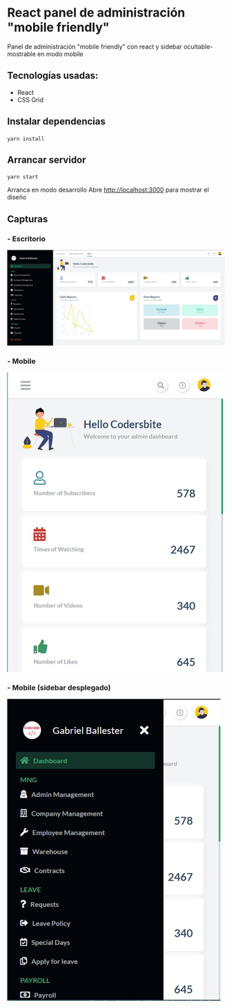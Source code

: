 # React panel de administración "mobile friendly"
Panel de administración "mobile friendly" con react y sidebar ocultable-mostrable en modo mobile
## Tecnologías usadas:
- React
- CSS Grid

## Instalar dependencias
`yarn install`

## Arrancar servidor
`yarn start`

Arranca en modo desarrollo
Abre [http://localhost:3000](http://localhost:3000) para mostrar el diseño

## Capturas
### - Escritorio
![Light mode](./screenshots/Screenshot_1.jpg)
### - Mobile
![Dark mode](./screenshots/Screenshot_2.jpg)
### - Mobile (sidebar desplegado)
![Dark mode](./screenshots/Screenshot_3.jpg)
